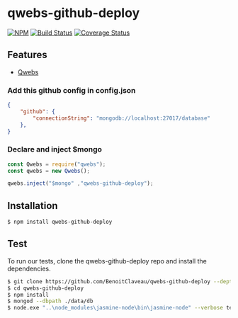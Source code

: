# qwebs-github-deploy

 [![NPM][npm-image]][npm-url]
 [![Build Status][travis-image]][travis-url]
 [![Coverage Status][coveralls-image]][coveralls-url]

## Features

  * [Qwebs](https://www.npmjs.com/package/qwebs)
    
### Add this github config in config.json

```json
{
	"github": {
        "connectionString": "mongodb://localhost:27017/database"
    },
}
```

### Declare and inject $mongo

```js
const Qwebs = require("qwebs");
const qwebs = new Qwebs();

qwebs.inject("$mongo" ,"qwebs-github-deploy");
```

## Installation

```bash
$ npm install qwebs-github-deploy
```

## Test

To run our tests, clone the qwebs-github-deploy repo and install the dependencies.

```bash
$ git clone https://github.com/BenoitClaveau/qwebs-github-deploy --depth 1
$ cd qwebs-github-deploy
$ npm install
$ mongod --dbpath ./data/db
$ node.exe "..\node_modules\jasmine-node\bin\jasmine-node" --verbose tests
```

[npm-image]: https://img.shields.io/npm/v/qwebs-github-deploy.svg
[npm-url]: https://npmjs.org/package/qwebs-github-deploy
[travis-image]: https://travis-ci.org/BenoitClaveau/qwebs-github-deploy.svg?branch=master
[travis-url]: https://travis-ci.org/BenoitClaveau/qwebs-github-deploy
[coveralls-image]: https://coveralls.io/repos/BenoitClaveau/qwebs-github-deploy/badge.svg?branch=master&service=github
[coveralls-url]: https://coveralls.io/github/BenoitClaveau/qwebs-github-deploy?branch=master
